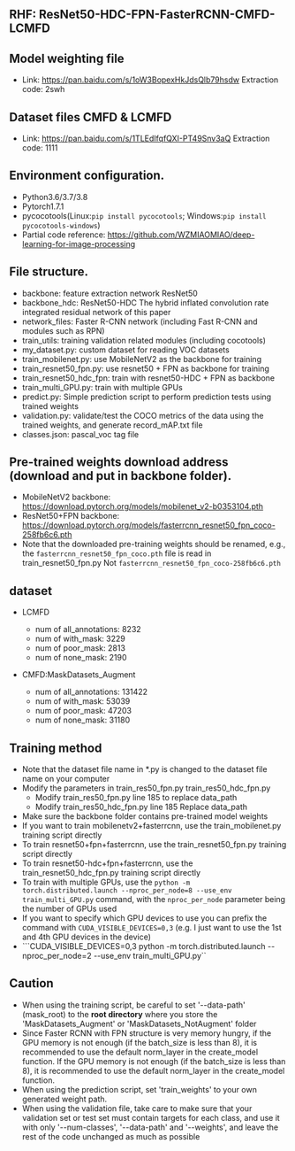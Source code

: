 ## RHF: ResNet50-HDC-FPN-FasterRCNN-CMFD-LCMFD

## Model weighting file

* Link: https://pan.baidu.com/s/1oW3BopexHkJdsQlb79hsdw Extraction code: 2swh


## Dataset files CMFD & LCMFD

* Link: https://pan.baidu.com/s/1TLEdIfqfQXI-PT49Snv3aQ Extraction code: 1111


## Environment configuration.
* Python3.6/3.7/3.8
* Pytorch1.7.1
* pycocotools(Linux:``pip install pycocotools``; Windows:``pip install pycocotools-windows``)
* Partial code reference: https://github.com/WZMIAOMIAO/deep-learning-for-image-processing

## File structure.
* backbone: feature extraction network ResNet50
* backbone_hdc: ResNet50-HDC The hybrid inflated convolution rate integrated residual network of this paper
* network_files: Faster R-CNN network (including Fast R-CNN and modules such as RPN)
* train_utils: training validation related modules (including cocotools)
* my_dataset.py: custom dataset for reading VOC datasets
* train_mobilenet.py: use MobileNetV2 as the backbone for training
* train_resnet50_fpn.py: use resnet50 + FPN as backbone for training
* train_resnet50_hdc_fpn: train with resnet50-HDC + FPN as backbone
* train_multi_GPU.py: train with multiple GPUs
* predict.py: Simple prediction script to perform prediction tests using trained weights
* validation.py: validate/test the COCO metrics of the data using the trained weights, and generate record_mAP.txt file
* classes.json: pascal_voc tag file


## Pre-trained weights download address (download and put in backbone folder).
* MobileNetV2 backbone: https://download.pytorch.org/models/mobilenet_v2-b0353104.pth
* ResNet50+FPN backbone: https://download.pytorch.org/models/fasterrcnn_resnet50_fpn_coco-258fb6c6.pth
* Note that the downloaded pre-training weights should be renamed, e.g., the ``fasterrcnn_resnet50_fpn_coco.pth`` file is read in train_resnet50_fpn.py
  Not ``fasterrcnn_resnet50_fpn_coco-258fb6c6.pth``
 
 
## dataset

* LCMFD 
  * num of all_annotations: 8232
  * num of with_mask: 3229
  * num of poor_mask: 2813
  * num of none_mask: 2190
        
* CMFD:MaskDatasets_Augment 
  * num of all_annotations: 131422
  * num of with_mask: 53039
  * num of poor_mask: 47203
  * num of none_mask: 31180


## Training method
* Note that the dataset file name in *.py is changed to the dataset file name on your computer
* Modify the parameters in train_res50_fpn.py train_res50_hdc_fpn.py
    * Modify train_res50_fpn.py line 185 to replace data_path
    * Modify train_res50_hdc_fpn.py line 185 Replace data_path
* Make sure the backbone folder contains pre-trained model weights
* If you want to train mobilenetv2+fasterrcnn, use the train_mobilenet.py training script directly
* To train resnet50+fpn+fasterrcnn, use the train_resnet50_fpn.py training script directly
* To train resnet50-hdc+fpn+fasterrcnn, use the train_resnet50_hdc_fpn.py training script directly
* To train with multiple GPUs, use the ``python -m torch.distributed.launch --nproc_per_node=8 --use_env train_multi_GPU.py`` command, with the ``nproc_per_node`` parameter being the number of GPUs used
* If you want to specify which GPU devices to use you can prefix the command with ``CUDA_VISIBLE_DEVICES=0,3`` (e.g. I just want to use the 1st and 4th GPU devices in the device)
* ```CUDA_VISIBLE_DEVICES=0,3 python -m torch.distributed.launch --nproc_per_node=2 --use_env train_multi_GPU.py``

## Caution
* When using the training script, be careful to set '--data-path' (mask_root) to the **root directory** where you store the 'MaskDatasets_Augment' or 'MaskDatasets_NotAugment' folder
* Since Faster RCNN with FPN structure is very memory hungry, if the GPU memory is not enough (if the batch_size is less than 8), it is recommended to use the default norm_layer in the create_model function.
  If the GPU memory is not enough (if the batch_size is less than 8), it is recommended to use the default norm_layer in the create_model function.
* When using the prediction script, set 'train_weights' to your own generated weight path.
* When using the validation file, take care to make sure that your validation set or test set must contain targets for each class, and use it with only '--num-classes', '--data-path' and '--weights', and leave the rest of the code unchanged as much as possible